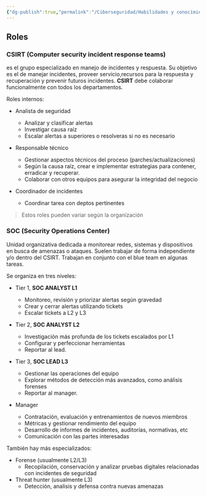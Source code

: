```yaml
---
{"dg-publish":true,"permalink":"/Ciberseguridad/Habilidades y conocimientos básicos/Ciclo de vida de un incidente/03 Roles/"}
---
```


## Roles

### CSIRT (Computer security incident response teams)
es el grupo especializado en manejo de incidentes y respuesta.
Su objetivo es el de manejar incidentes, proveer servicio,recursos para la respuesta y recuperación y prevenir futuros incidentes.
**CSIRT** debe colaborar funcionalmente con todos los departamentos.

Roles internos:
- Analista de seguridad
  - Analizar y clasificar alertas
  - Investigar causa raíz
  - Escalar alertas a superiores o resolveras si no es necesario

- Responsable técnico
  - Gestionar aspectos técnicos del proceso (parches/actualizaciones)
  - Según la causa raíz, crear e implementar estrategias para contener, erradicar y recuperar.
  - Colaborar con otros equipos para asegurar la integridad del negocio

- Coordinador de incidentes
  - Coordinar tarea con deptos pertinentes

> Estos roles pueden variar según la organización

### SOC (Security Operations Center)
Unidad organizativa dedicada a monitorear redes, sistemas y dispositivos en busca de amenazas o ataques.
Suelen trabajar de forma independiente y/o dentro del CSIRT. Trabajan en conjunto con el blue team en algunas tareas.

Se organiza en tres niveles:
- Tier 1, **SOC ANALYST L1**
  - Monitoreo, revisión y priorizar alertas según gravedad
  - Crear y cerrar alertas utilizando tickets
  - Escalar tickets a L2 y L3

- Tier 2, **SOC ANALYST L2**
  - Investigación más profunda de los tickets escalados por L1
  - Configurar y perfeccionar herramientas
  - Reportar al lead.

- Tier 3, **SOC LEAD L3**
  - Gestionar las operaciones del equipo
  - Explorar métodos de detección más avanzados, como análisis forenses
  - Reportar al manager.

- Manager
  - Contratación, evaluación y entrenamientos de nuevos miembros
  - Métricas y gestionar rendimiento del equipo
  - Desarrollo de informes de incidentes, auditorías, normativas, etc
  - Comunicación con las partes interesadas

También hay más especializados:
- Forense (usualmente L2/L3)
  - Recopilación, conservación y analizar pruebas digitales relacionadas con incidentes de seguridad
- Threat hunter (usualmente L3)
  - Detección, analisis y defensa contra nuevas amenazas